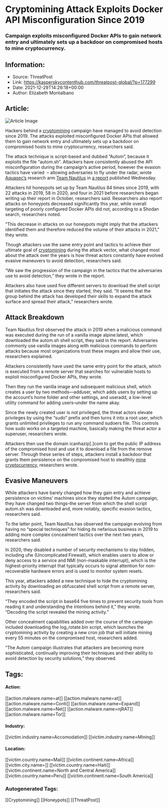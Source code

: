 # Cryptomining Attack Exploits Docker API Misconfiguration Since 2019
### Campaign exploits misconfigured Docker APIs to gain network entry and ultimately sets up a backdoor on compromised hosts to mine cryptocurrency.

## Information:
+ Source: ThreatPost
+ Link: https://kasperskycontenthub.com/threatpost-global/?p=177299
+ Date: 2021-12-29T14:26:18+00:00
+ Author: Elizabeth Montalbano


## Article:
![Article Image](https://media.threatpost.com/wp-content/uploads/sites/103/2018/12/21144301/Crypto6.jpg)

Hackers behind a [cryptomining](https://threatpost.com/cybercriminals-alibaba-cloud-cryptomining-malware/176348/) campaign have managed to avoid detection since 2019. The attacks exploited misconfigured Docker APIs that allowed them to gain network entry and ultimately sets up a backdoor on compromised hosts to mine cryptocurrency, researchers said.


The attack technique is script-based and dubbed “Autom”, because it exploits the file “autom.sh”. Attackers have consistently abused the API misconfiguration during the campaign’s active period, however the evasion tactics have varied  – allowing adversaries to fly under the radar, wrote [Aquasec’s](https://www.aquasec.com/) research arm [Team Nautilus](https://www.aquasec.com/research/) in [a report](https://blog.aquasec.com/attack-techniques-autom-cryptomining-campaign) published Wednesday.


Attackers hit honeypots set up by Team Nautilus 84 times since 2019, with 22 attacks in 2019, 58 in 2020, and four in 2021 before researchers began writing up their report in October, researchers said. Researchers also report attacks on honeypots decreased significantly this year, while overall targeting of poorly configured Docker APIs did not, according to a Shodan search, researchers noted.


“This decrease in attacks on our honeypots might imply that the attackers identified them and therefore reduced the volume of their attacks in 2021,” they wrote.


Though attackers use the same entry point and tactics to achieve their ultimate goal of [cryptomining](https://threatpost.com/malicious-docker-cryptomining-images/165120/) during the attack vector, what changed most about the attack over the years is how threat actors constantly have evolved evasive maneuvers to avoid detection, researchers said.


“We saw the progression of the campaign in the tactics that the adversaries use to avoid detection,” they wrote in the report.


Attackers also have used five different servers to download the shell script that initiates the attack since they started, they said. “It seems that the group behind the attack has developed their skills to expand the attack surface and spread their attack,” researchers wrote.


**Attack Breakdown**
--------------------


Team Nautilus first observed the attack in 2019 when a malicious command was executed during the run of a vanilla image alpine:latest, which downloaded the autom.sh shell script, they said in the report. Adversaries commonly use vanilla images along with malicious commands to perform attacks because most organizations trust these images and allow their use, researchers explained.


Attackers consistently have used the same entry point for the attack, which is executed from a remote server that searches for vulnerable hosts to exploit misconfigured Docker APIs, they wrote.


Then they run the vanilla image and subsequent malicious shell, which creates a user by two methods—adduser, which adds users by setting up the account’s home folder and other settings, and useradd, a low-level utility command for adding users–under the name akay.


Since the newly created user is not privileged, the threat actors elevate privileges by using the “sudo” prefix and then turns it into a root user, which grants unlimited privileges to run any command sudoers file. This controls how sudo works on a targeted machine, basically making the threat actor a superuser, researchers wrote.


Attackers then use the domain icanhazip[.]com to get the public IP address of the compromised host and use it to download a file from the remove server. Through these series of steps, attackers install a backdoor that grants them persistence on the compromised host to stealthily [mine cryptocurrency](https://threatpost.com/cloud-cryptomining-swindle-google-play/167581/), researchers wrote.


**Evasive Maneuvers**
---------------------


While attackers have barely changed how they gain entry and achieve persistence on victims’ machines since they started the Autom campaign, they have changed two things–the server from which the shell script autom.sh was downloaded and, more notably, specific evasion tactics, researchers said.


To the latter point, Team Nautilus has observed the campaign evolving from having no “special techniques” for hiding its nefarious business in 2019 to adding more complex concealment tactics over the next two years, researchers said.


In 2020, they disabled a number of security mechanisms to stay hidden, including ufw (Uncomplicated Firewall), which enables users to allow or deny access to a service and NMI (non-maskable interrupt), which is the highest-priority interrupt that typically occurs to signal attention for non-recoverable hardware errors and is used to monitor system resets.


This year, attackers added a new technique to hide the cryptomining activity by downloading an obfuscated shell script from a remote server, researchers said.


“They encoded the script in base64 five times to prevent security tools from reading it and understanding the intentions behind it,” they wrote. “Decoding the script revealed the mining activity.”


Other concealment capabilities added over the course of the campaign included downloading the log\_rotate.bin script, which launches the cryptomining activity by creating a new cron job that will initiate mining every 55 minutes on the compromised host, researchers added.


“The Autom campaign illustrates that attackers are becoming more sophisticated, continually improving their techniques and their ability to avoid detection by security solutions,” they observed.





## Tags:

#### Action:
[[action.malware.name=at]] [[action.malware.name=at]] [[action.malware.name=Conti]] [[action.malware.name=Expand]] [[action.malware.name=Net]] [[action.malware.name=njRAT]] [[action.malware.name=Tor]]

#### Industry:
[[victim.industry.name=Accomodation]] [[victim.industry.name=Mining]]

#### Location:
[[victim.country.name=Mali]] [[victim.continent.name=Africa]] [[victim.city.name=]] [[victim.country.name=Haiti]] [[victim.continent.name=North and Central America]] [[victim.country.name=Peru]] [[victim.continent.name=South America]]

### Autogenerated Tags:
[[Cryptomining]] [[Honeypots]] [[ThreatPost]]


